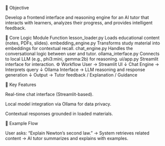 🎯 Objective

Develop a frontend interface and reasoning engine for an AI tutor that interacts with learners, analyzes their progress, and provides intelligent feedback.

🧠 Core Logic
Module	Function
lesson_loader.py	Loads educational content (notes, PDFs, slides).
embedding_engine.py	Transforms study material into embeddings for contextual recall.
chat_engine.py	Handles the conversational logic between user and tutor.
ollama_interface.py	Connects to local LLM (e.g., phi3:mini, gemma:2b) for reasoning.
ui/app.py	Streamlit interface for interaction.
⚙️ Workflow
User → Streamlit UI
   ↓
Chat Engine → Interprets query
   ↓
Ollama Interface → LLM reasoning and response generation
   ↓
Output → Tutor feedback / Explanation / Guidance

🧩 Key Features

Real-time chat interface (Streamlit-based).

Local model integration via Ollama for data privacy.

Contextual responses grounded in loaded materials.

🧠 Example Flow

User asks: “Explain Newton’s second law.”
→ System retrieves related content
→ AI tutor summarizes and explains with examples.